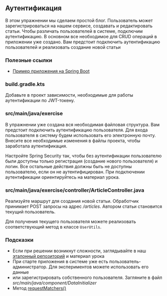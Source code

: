 ## Аутентификация

В этом упражнении мы сделаем простой блог. Пользователь может зарегистрироваться на нашем сервисе, создавать и редактировать статьи. 
Чтобы различать пользователей в системе, подключим аутентификацию. В основном все необходимое для CRUD операций в приложении уже создано. 
Вам предстоит подключить аутентификацию пользователей и реализовать создание новой статьи

### Полезные ссылки

* [Пример приложения на Spring Boot](https://github.com/hexlet-components/java-spring-blog/tree/main)

### build.gradle.kts

Добавьте в проект зависимости, необходимые для работы аутентификации по JWT-токену.

### src/main/java/exercise

В упражнении уже создана вся необходимая файловая структура. Вам предстоит подключить аутентификацию пользователя. 
Для входа пользователя в систему будем использовать его электронную почту. Внесите все необходимые изменения в файлы проекта, 
чтобы заработала аутентификация.

Настройте Spring Security так, чтобы без аутентификации пользователю были доступны только регистрация (создание нового пользователя) 
и логин. Все остальные действия должны быть не доступны пользователю, если он не аутентифицирован. 
При подключении аутентификации ориентируйтесь на материал урока.

### src/main/java/exercise/controller/ArticleController.java

Реализуйте маршрут для создания новой статьи. Обработчик принимает POST запросы на адрес */articles*. 
Автором статьи становится текущий пользователь.

Для получения текущего пользователя можете реализовать соответствующий метод в классе `UserUtils`.

### Подсказки

* Если при решении возникнут сложности, заглядывайте в наш [эталонный репозиторий](https://github.com/hexlet-components/java-spring-blog/tree/main) и материал урока
* При старте приложения в системе уже есть пользователь-администратор. Для экспериментов можете использовать его данные 
* или зарегистрировать собственного пользователя. Загляните в файл *src/main/java/component/DataInitializer*
* Метод [requestMatchers()](https://docs.spring.io/spring-security/site/docs/current/api/org/springframework/security/config/annotation/web/AbstractRequestMatcherRegistry.html#requestMatchers(org.springframework.http.HttpMethod,java.lang.String...))
